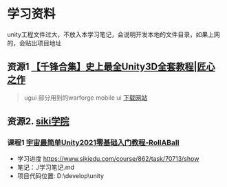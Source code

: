 # 学习资料
unity工程文件过大，不放入本学习笔记，会说明开发本地的文件目录，如果上网的，会贴出项目地址
## 资源1 [【千锋合集】史上最全Unity3D全套教程|匠心之作](https://www.bilibili.com/video/BV1wZ4y1A7if?p=265)
> ugui 部分用到的warforge mobile ui [下载网站](https://www.aigei.com/s?q=warforge&type=unity3d)
## 资源2. [siki学院](https://www.sikiedu.com/course/explore/unity?subCategory=&selectedthirdLevelCategory=&filter%5Btype%5D=all&filter%5Bprice%5D=all&filter%5BcurrentLevelId%5D=all&orderBy=hotSeq&ff=360_unity)
### 课程1 [宇宙最简单Unity2021零基础入门教程-RollABall ](https://www.sikiedu.com/my/course/862)
- 学习进度  https://www.sikiedu.com/course/862/task/70713/show
- 笔记：./学习笔记.md
- 项目代码位置: D:\develop\unity